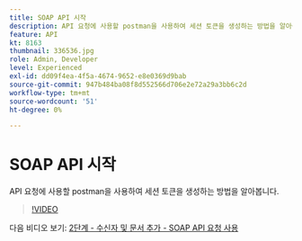 ```yaml
---
title: SOAP API 시작
description: API 요청에 사용할 postman을 사용하여 세션 토큰을 생성하는 방법을 알아봅니다
feature: API
kt: 8163
thumbnail: 336536.jpg
role: Admin, Developer
level: Experienced
exl-id: dd09f4ea-4f5a-4674-9652-e8e0369d9bab
source-git-commit: 947b484ba08f8d552566d706e2e72a29a3bb6c2d
workflow-type: tm+mt
source-wordcount: '51'
ht-degree: 0%

---
```


# SOAP API 시작

API 요청에 사용할 postman을 사용하여 세션 토큰을 생성하는 방법을 알아봅니다.

>[!VIDEO](https://video.tv.adobe.com/v/336639?quality=12)

다음 비디오 보기: [2단계 - 수신자 및 문서 추가 - SOAP API 요청 사용](/help/tutorial-use-soap-apis/add-recipients-and-articles-using-soap-api-requests.md)
